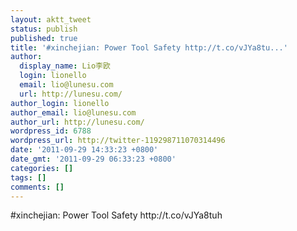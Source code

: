 ```yaml
---
layout: aktt_tweet
status: publish
published: true
title: '#xinchejian: Power Tool Safety http://t.co/vJYa8tu...'
author:
  display_name: Lio李欧
  login: lionello
  email: lio@lunesu.com
  url: http://lunesu.com/
author_login: lionello
author_email: lio@lunesu.com
author_url: http://lunesu.com/
wordpress_id: 6788
wordpress_url: http://twitter-119298711070314496
date: '2011-09-29 14:33:23 +0800'
date_gmt: '2011-09-29 06:33:23 +0800'
categories: []
tags: []
comments: []
---
```

<p>#xinchejian: Power Tool Safety http://t.co/vJYa8tuh</p>
